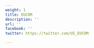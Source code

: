 ```yaml
---
weight: 1
title: EUCOM
description: ''
url: ''
facebook: ''
twitter: https://twitter.com/US_EUCOM

---
```

